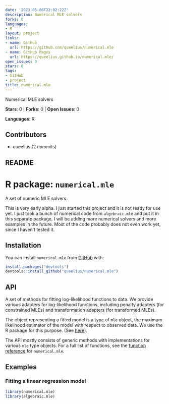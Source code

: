 ```yaml
---
date: '2023-05-06T22:02:22Z'
description: Numerical MLE solvers
forks: 0
languages:
- R
layout: project
links:
- name: GitHub
  url: https://github.com/queelius/numerical.mle
- name: GitHub Pages
  url: https://queelius.github.io/numerical.mle/
open_issues: 0
stars: 0
tags:
- GitHub
- project
title: numerical.mle
---
```


Numerical MLE solvers

**Stars**: 0 | **Forks**: 0 | **Open Issues**: 0

**Languages**: R

## Contributors
- queelius (2 commits)

## README

<!-- README.md is generated from README.Rmd. Please edit that file -->

# R package: `numerical.mle`

<!-- badges: start -->

<!-- badges: end -->

A set of numeric MLE solvers.

This is very early alpha. I just started this project and it is not
ready for use yet. I just took a bunch of numerical code from
`algebraic.mle` and put it in this separate package. I will be adding
more numerical solvers and more examples in the future. Most of the code
probably does not even work yet, since I haven’t tested it.

## Installation

You can install `numerical.mle` from
[GitHub](https://github.com/queelius/numerical.mle) with:

``` r
install.packages("devtools")
devtools::install_github("queelius/numerical.mle")
```

## API

A set of methods for fitting log-likelihood functions to data. We
provide various adapters for log-likelihood functions, including penalty
adapters (for constrained MLEs) and transformation adapters (for
transformed MLEs).

The object representing a fitted model is a type of `mle` object, the
maximum likelihood estimator of the model with respect to observed data.
We use the R package for this purpose. (See
[here](https://github.com/queelius/algebraic.mle)).

The API mostly consists of generic methods with implementations for
various `mle` type objects. For a full list of functions, see the
[function
reference](https://queelius.github.io/numerical.mle/reference/index.html)
for `numerical.mle`.

## Examples

### Fitting a linear regression model

``` r
library(numerical.mle)
library(algebraic.mle)
```
